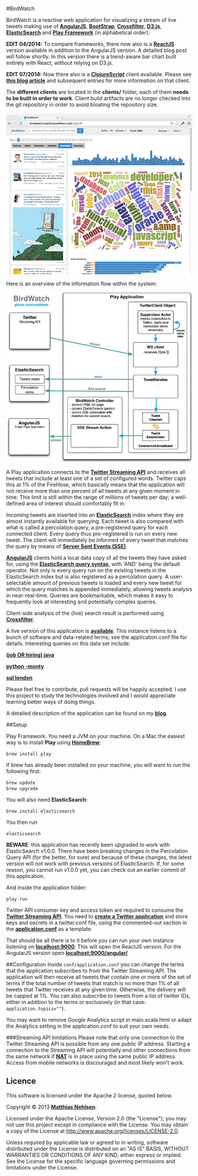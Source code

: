 #BirdWatch  

BirdWatch is a reactive web application for visualizing a stream of live tweets making use of **[AngularJS](http://angularjs.org)**, **[BootStrap](http://getbootstrap.com)**, **[Crossfilter](http://square.github.io/crossfilter/)**, **[D3.js](http://d3js.org)**, **[ElasticSearch](http://www.elasticsearch.org)** and **[Play Framework](http://www.playframework.com)** (in alphabetical order).

**EDIT 04/2014:** To compare frameworks, there now also is a **[ReactJS](http://facebook.github.io/react/)** version available in addition to the AngularJS version. A detailed blog post will follow shortly. In this version there is a trend-aware bar chart built entirely with React, without relying on D3.js.

**EDIT 07/2014:** Now there also is a **[ClojureScript](https://github.com/clojure/clojurescript)** client available. Please see **[this blog article](http://matthiasnehlsen.com/blog/2014/07/17/BirdWatch-in-ClojureScript/)** and subsequent entries for more information on that client.

The **different clients** are located in the **clients/** folder, each of them **needs to be built in order to work**. Client build artifacts are no longer checked into the git repository in order to avoid bloating the repository size.

![Screenshot](./docs/screenshot.png)

Here is an overview of the information flow within the system:

![Data Flow](./docs/dataflow.gif)

A Play application connects to the **[Twitter Streaming API](https://dev.twitter.com/docs/streaming-apis)** and receives all tweets that include at least one of a set of configured words. Twitter caps this at 1% of the FireHose, which basically means that the application will not receive more than one percent of all tweets at any given moment in time. This limit is still within the range of millions of tweets per day; a well-defined area of interest should comfortably fit in.
 
Incoming tweets are inserted into an **[ElasticSearch](http://www.elasticsearch.org)** index where they are almost instantly available for querying. Each tweet is also compared with what is called a percolation query, a pre-registered query for each connected client. Every query thus pre-registered is run on every new tweet. The client will immediately be informed of every tweet that matches the query by means of **[Server Sent Events (SSE)](http://dev.w3.org/html5/eventsource/)**. 

**[AngularJS](http://angularjs.org)** clients hold a local data copy of all the tweets they have asked for, using the 
**[ElasticSearch query syntax](http://www.elasticsearch.org/guide/reference/query-dsl/query-string-query/)**, with 'AND' being the default operator. Not only is every query run on the existing tweets in the ElasticSearch index but is also registered as a percolation query. A user-selectable amount of previous tweets is loaded and every new tweet for which the query matches is appended immediately, allowing tweets analysis in near-real-time. Queries are bookmarkable, which makes it easy to frequently look at interesting and potentially complex queries.

Client-side analysis of the (live) search result is performed using **[Crossfilter](http://square.github.io/crossfilter/)**.

A live version of this application is **[available](http://birdwatch.matthiasnehlsen.com)**. This instance listens to a bunch of software and data-related terms; see the application.conf file for details. Interesting queries on this data set include:

<a target="_blank" href="http://birdwatch.matthiasnehlsen.com/#/(job%20OR%20hiring)%20java"><strong>(job OR hiring) java</strong></a>

<a target="_blank" href="http://birdwatch.matthiasnehlsen.com/#/python%20-monty"><strong>python -monty</strong></a>

<a target="_blank" href="http://birdwatch.matthiasnehlsen.com/#/sql%20london)"><strong>sql london</strong></a>

Please feel free to contribute, pull requests will be happily accepted. I use this project to study the technologies involved and I would appreciate learning better ways of doing things.

A detailed description of the application can be found on my **[blog](http://matthiasnehlsen.com/blog/2013/09/10/birdwatch-explained/)**.

##Setup

Play Framework. You need a JVM on your machine. On a Mac the easiest way is to install **Play** using **[HomeBrew](http://brew.sh)**: 
 
    brew install play
    
If brew has already been installed on your machine, you will want to run the following first: 

    brew update
    brew upgrade

You will also need **ElasticSearch**:
 
    brew install elasticsearch

    
You then run

    elasticsearch

**BEWARE**: this application has recently been upgraded to work with ElasticSearch v1.0.0. There have been breaking changes in the Percolation Query API (for the better, for sure) and because of these changes, the latest version will not work with previous versions of ElasticSearch. If, for some reason, you cannot run v1.0.0 yet, you can check out an earlier commit of this application.
    
And inside the application folder:
    
    play run

Twitter API consumer key and access token are required to consume the **[Twitter Streaming API](https://dev.twitter.com/docs/streaming-apis)**. You need to **[create a Twitter application](https://dev.twitter.com/apps)** and store keys and secrets in a twitter.conf file, using the commented-out section in the **[application.conf](https://github.com/matthiasn/BirdWatch/blob/master/conf/application.conf)** as a template. 

That should be all there is to it before you can run your own instance listening on **[localhost:9000](http://localhost:9000)**. This will open the ReactJS version. For the AngularJS version open **[localhost:9000/angular/](http://localhost:9000/angular/)**

##Configuration
Inside `conf/application.conf` you can change the terms that the application subscribes to from the Twitter Streaming API. The application will then receive all tweets that contain one or more of the set of terms if the total number of tweets that match is no more than 1% of all tweets that Twitter receives at any given time. Otherwise, the delivery will be capped at 1%. You can also subscribe to tweets from a list of twitter IDs, either in addition to the terms or exclusively (in that case: `application.topics=""`).

You may want to remove Google Analytics script in main.scala.html or adapt the Analytics setting in the application.conf to suit your own needs.

###Streaming API limitations 
Please note that only one connection to the Twitter Streaming API is possible from any one public IP address. Starting a connection to the Streaming API will potentially end other connections from the same network if **[NAT](http://en.wikipedia.org/wiki/Network_address_translation)** is in place using the same public IP address. Access from mobile networks is discouraged and most likely won't work.

## Licence

This software is licensed under the Apache 2 license, quoted below.

Copyright &copy; 2013 **[Matthias Nehlsen](http://www.matthiasnehlsen.com)**.

Licensed under the Apache License, Version 2.0 (the "License"); you may not use this project except in compliance with the License. You may obtain a copy of the License at http://www.apache.org/licenses/LICENSE-2.0.

Unless required by applicable law or agreed to in writing, software distributed under the License is distributed on an "AS IS" BASIS, WITHOUT WARRANTIES OR CONDITIONS OF ANY KIND, either express or implied. See the License for the specific language governing permissions and limitations under the License.
